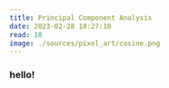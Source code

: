 ```yaml
---
title: Principal Component Analysis
date: 2023-02-28 18:27:10
read: 10
image: ./sources/pixel_art/cosine.png
---
```


### hello!